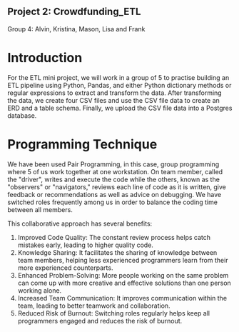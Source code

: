 ## Project 2: Crowdfunding_ETL
Group 4: Alvin, Kristina, Mason, Lisa and Frank

# Introduction
For the ETL mini project, we will work in a group of 5 to practise building an ETL pipeline using Python, Pandas, and either Python dictionary methods or regular expressions to extract and transform the data. After transforming the data, we create four CSV files and use the CSV file data to create an ERD and a table schema. Finally, we upload the CSV file data into a Postgres database.

# Programming Technique
We have been used Pair Programming, in this case, group programming where 5 of us work together at one workstation. On team member, called the "driver", writes and execute the code while the others, known as the "observers" or "navigators," reviews each line of code as it is written, give feedback or recommendations as well as advice on debugging. We have switched roles frequently among us in order to balance the coding time between all members.

This collaborative approach has several benefits:
  1. Improved Code Quality: The constant review process helps catch mistakes early, leading to higher quality code.
  2. Knowledge Sharing: It facilitates the sharing of knowledge between team members, helping less experienced programmers learn from their more experienced counterparts.
  3. Enhanced Problem-Solving: More people working on the same problem can come up with more creative and effective solutions than one person working alone.
  4. Increased Team Communication: It improves communication within the team, leading to better teamwork and collaboration.
  5. Reduced Risk of Burnout: Switching roles regularly helps keep all programmers engaged and reduces the risk of burnout.
